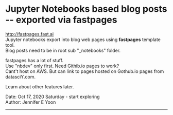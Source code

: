 # Jupyter Notebooks based blog posts -- exported via fastpages  

http://fastpages.fast.ai  
Jupyter notebooks export into blog web pages using **fastpages** template tool.  
Blog posts need to be in root sub "_notebooks" folder.  

fastpages has a lot of stuff.  
Use "nbdev" only first. Need Githib.io pages to work?  
Cant't host on AWS.  But can link to pages hosted on Gothub.io pages from datasciY.com.  

Learn about other features later.  

Date: Oct 17, 2020 Saturday - start exploring  
Author:  Jennifer E Yoon  

---  

